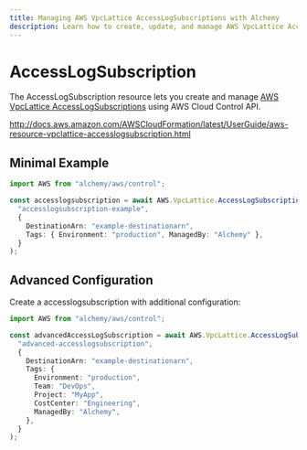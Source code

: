 ```yaml
---
title: Managing AWS VpcLattice AccessLogSubscriptions with Alchemy
description: Learn how to create, update, and manage AWS VpcLattice AccessLogSubscriptions using Alchemy Cloud Control.
---
```


# AccessLogSubscription

The AccessLogSubscription resource lets you create and manage [AWS VpcLattice AccessLogSubscriptions](https://docs.aws.amazon.com/vpclattice/latest/userguide/) using AWS Cloud Control API.

http://docs.aws.amazon.com/AWSCloudFormation/latest/UserGuide/aws-resource-vpclattice-accesslogsubscription.html

## Minimal Example

```ts
import AWS from "alchemy/aws/control";

const accesslogsubscription = await AWS.VpcLattice.AccessLogSubscription(
  "accesslogsubscription-example",
  {
    DestinationArn: "example-destinationarn",
    Tags: { Environment: "production", ManagedBy: "Alchemy" },
  }
);
```

## Advanced Configuration

Create a accesslogsubscription with additional configuration:

```ts
import AWS from "alchemy/aws/control";

const advancedAccessLogSubscription = await AWS.VpcLattice.AccessLogSubscription(
  "advanced-accesslogsubscription",
  {
    DestinationArn: "example-destinationarn",
    Tags: {
      Environment: "production",
      Team: "DevOps",
      Project: "MyApp",
      CostCenter: "Engineering",
      ManagedBy: "Alchemy",
    },
  }
);
```

